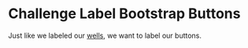 # Challenge Label Bootstrap Buttons

Just like we labeled our [wells](Challenge-Label-Bootstrap-Wells), we want to label our buttons.

